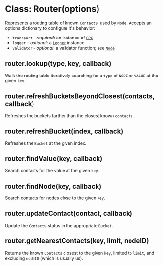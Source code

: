 Class: Router(options)
======================

Represents a routing table of known `Contact`s; used by `Node`. Accepts an
options dictionary to configure it's behavior:

* `transport` - _required_: an instance of [`RPC`](rpc.md)
* `logger` - _optional_: a [`Logger`](logger.md) instance
* `validator` - _optional_: a validator function; see [`Node`](node.md)

## router.lookup(type, key, callback)

Walk the routing table iteratively searching for a `type` of `NODE` or `VALUE`
at the given `key`.

## router.refreshBucketsBeyondClosest(contacts, callback)

Refreshes the buckets farther than the closest known `contacts`.

## router.refreshBucket(index, callback)

Refreshes the `Bucket` at the given index.

## router.findValue(key, callback)

Search contacts for the value at the given `key`.

## router.findNode(key, callback)

Search contacts for nodes close to the given `key`.

## router.updateContact(contact, callback)

Update the `Contact`s status in the appropriate `Bucket`.

## router.getNearestContacts(key, limit, nodeID)

Returns the known `Contacts` closest to the given `key`, limited to `limit`,
and excluding `nodeID` (which is usually us).
